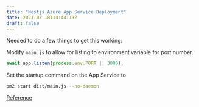 ```yaml
---
title: "Nestjs Azure App Service Deployment"
date: 2023-03-18T14:44:13Z
draft: false
---
```


Needed to do a few things to get this working:

Modify `main.js` to allow for listing to environment variable for port number.

``` typescript
await app.listen(process.env.PORT || 3000);
```

Set the startup command on the App Service to

``` bash
pm2 start dist/main.js --no-daemon
```

[Reference](https://azureossd.github.io/2022/02/11/Nest-Deployment-on-App-Service-Linux/index.html)